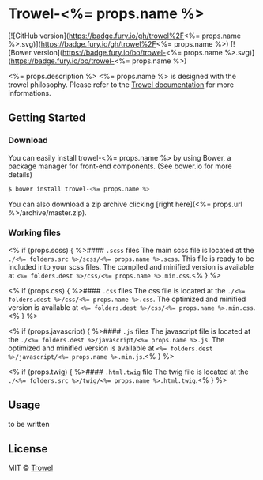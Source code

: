 # Trowel-<%= props.name %>
[![GitHub version](https://badge.fury.io/gh/trowel%2F<%= props.name %>.svg)](https://badge.fury.io/gh/trowel%2F<%= props.name %>)
[![Bower version](https://badge.fury.io/bo/trowel-<%= props.name %>.svg)](https://badge.fury.io/bo/trowel-<%= props.name %>)

<%= props.description %>
<%= props.name %> is designed with the trowel philosophy. Please refer to the [Trowel documentation](http://trowel.github.io/) for more informations.

## Getting Started
### Download
You can easily install trowel-<%= props.name %> by using Bower, a package manager for front-end components. (See bower.io for more details)

```bash
$ bower install trowel-<%= props.name %>
```

You can also download a zip archive clicking [right here](<%= props.url %>/archive/master.zip).

### Working files
<% if (props.scss) { %>#### `.scss` files
The main scss file is located at the `./<%= folders.src %>/scss/<%= props.name %>.scss`. This file is ready to be included into your scss files. The compiled and minified version is available at `<%= folders.dest %>/css/<%= props.name %>.min.css`.<% } %>

<% if (props.css) { %>#### `.css` files
The css file is located at the `./<%= folders.dest %>/css/<%= props.name %>.css`. The optimized and minified version is available at `<%= folders.dest %>/css/<%= props.name %>.min.css`.<% } %>

<% if (props.javascript) { %>#### `.js` files
The javascript file is located at the `./<%= folders.dest %>/javascript/<%= props.name %>.js`. The optimized and minified version is available at `<%= folders.dest %>/javascript/<%= props.name %>.min.js`.<% } %>

<% if (props.twig) { %>#### `.html.twig` file
The twig file is located at the `./<%= folders.src %>/twig/<%= props.name %>.html.twig`.<% } %>

## Usage
to be written

## License
MIT © [Trowel](trowel.github.io)
